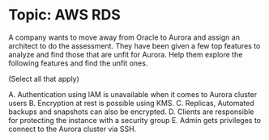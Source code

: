 
# Topic: AWS RDS
A company wants to move away from Oracle to Aurora and assign an architect to do the assessment. They have been given a few top features to analyze and find those that are unfit for Aurora. Help them explore the following features and find the unfit ones.

(Select all that apply)

A. Authentication using lAM is unavailable when it comes to Aurora cluster users
B. Encryption at rest is possible using KMS.
C. Replicas, Automated backups and snapshots can also be encrypted.
D. Clients are responsible for protecting the instance with a security group
E. Admin gets privileges to connect to the Aurora cluster via SSH.
